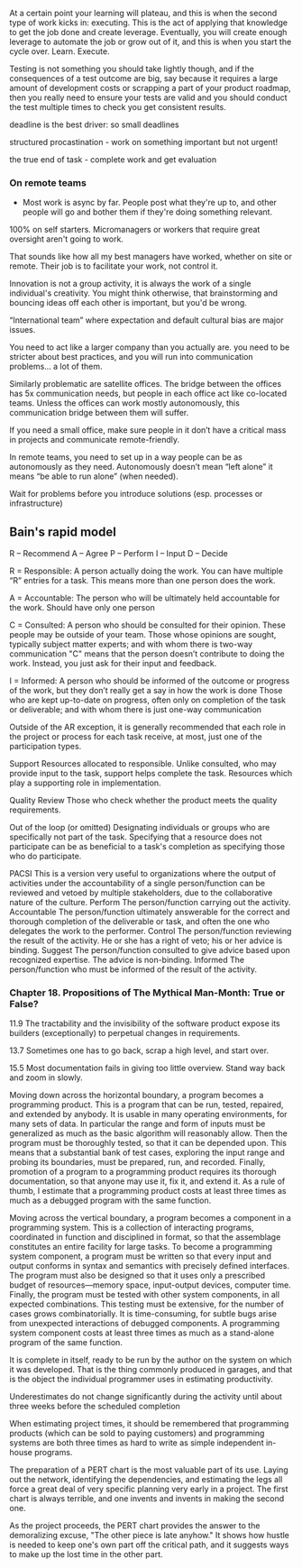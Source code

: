  At a certain point your learning will plateau, and this is when the second type of work kicks in: executing. This is the act of applying that knowledge to get the job done and create leverage. Eventually, you will create enough leverage to automate the job or grow out of it, and this is when you start the cycle over. Learn. Execute.

 Testing is not something you should take lightly though, and if the consequences of a test outcome are big, say because it requires a large amount of development costs or scrapping a part of your product roadmap, then you really need to ensure your tests are valid and you should conduct the test multiple times to check you get consistent results.

deadline is the best driver: so small deadlines

structured procastination - work on something important but not urgent!

the true end of task - complete work and get evaluation

### On remote teams

- Most work is async by far. People post what they're up to, and other people will go and bother them if they're doing something relevant.

100% on self starters. Micromanagers or workers that require great oversight aren't going to work.

That sounds like how all my best managers have worked, whether on site or remote. Their job is to facilitate your work, not control it.

Innovation is not a group activity, it is always the work of a single individual's creativity. You might think otherwise, that brainstorming and bouncing ideas off each other is important, but you'd be wrong.

“International team” where expectation and default cultural bias are major issues.

You need to act like a larger company than you actually are. you need to be stricter about best practices, and you will run into communication problems… a lot of them.

Similarly problematic are satellite offices. The bridge between the offices has 5x communication needs, but people in each office act like co-located teams. Unless the offices can work mostly autonomously, this communication bridge between them will suffer.

If you need a small office, make sure people in it don’t have a critical mass in projects and communicate remote-friendly.

In remote teams, you need to set up in a way people can be as autonomously as they need. Autonomously doesn’t mean “left alone” it means “be able to run alone” (when needed).

Wait for problems before you introduce solutions (esp. processes or infrastructure)
## Bain's rapid model
R – Recommend
A – Agree
P – Perform
I – Input
D – Decide


R = Responsible: A person actually doing the work. You can have multiple “R” entries for a task. This means more than one person does the work.

A = Accountable: The person who will be ultimately held accountable for the work. Should have only one person

C = Consulted: A person who should be consulted for their opinion. These people may be outside of your team.
Those whose opinions are sought, typically subject matter experts; and with whom there is two-way communication
"C" means that the person doesn’t contribute to doing the work. Instead, you just ask for their input and feedback.

I = Informed: A person who should be informed of the outcome or progress of the work, but they don’t really get a say in how the work is done
Those who are kept up-to-date on progress, often only on completion of the task or deliverable; and with whom there is just one-way communication

 Outside of the AR exception, it is generally recommended that each role in the project or process for each task receive, at most, just one of the participation types. 

Support
Resources allocated to responsible. Unlike consulted, who may provide input to the task, support helps complete the task. Resources which play a supporting role in implementation.

Quality Review
Those who check whether the product meets the quality requirements.

Out of the loop (or omitted)
Designating individuals or groups who are specifically not part of the task. Specifying that a resource does not participate can be as beneficial to a task's completion as specifying those who do participate.

 

PACSI
This is a version very useful to organizations where the output of activities under the accountability of a single person/function can be reviewed and vetoed by multiple stakeholders, due to the collaborative nature of the culture.
Perform
The person/function carrying out the activity.
Accountable
The person/function ultimately answerable for the correct and thorough completion of the deliverable or task, and often the one who delegates the work to the performer.
Control
The person/function reviewing the result of the activity. He or she has a right of veto; his or her advice is binding.
Suggest
The person/function consulted to give advice based upon recognized expertise. The advice is non-binding.
Informed
The person/function who must be informed of the result of the activity.


### Chapter 18. Propositions of The Mythical Man-Month: True or False?
11.9 The tractability and the invisibility of the software product expose its builders (exceptionally) to perpetual changes in requirements.

13.7 Sometimes one has to go back, scrap a high level, and start over.

15.5 Most documentation fails in giving too little overview. Stand way back and zoom in slowly.

Moving down across the horizontal boundary, a program becomes a programming product. This is a program that can be run, tested, repaired, and extended by anybody. It is usable in many operating environments, for many sets of data.
 In particular the range and form of inputs must be generalized as much as the basic algorithm will reasonably allow. Then the program must be thoroughly tested, so that it can be depended upon. This means that a substantial bank of test cases, exploring the input range and probing its boundaries, must be prepared, run, and recorded. Finally, promotion of a program to a programming product requires its thorough documentation, so that anyone may use it, fix it, and extend it. As a rule of thumb, I estimate that a programming product costs at least three times as much as a debugged program with the same function.

Moving across the vertical boundary, a program becomes a component in a programming system. This is a collection of interacting programs, coordinated in function and disciplined in format, so that the assemblage constitutes an entire facility for large tasks. To become a programming system component, a program must be written so that every input and output conforms in syntax and semantics with precisely defined interfaces. The program must also be designed so that it uses only a prescribed budget of resources—memory space, input-output devices, computer time. Finally, the program must be tested with other system components, in all expected combinations. This testing must be extensive, for the number of cases grows combinatorially. It is time-consuming, for subtle bugs arise from unexpected interactions of debugged components. A programming system component costs at least three times as much as a stand-alone program of the same function.

 It is complete in itself, ready to be run by the author on the system on which it was developed. That is the thing commonly produced in garages, and that is the object the individual programmer uses in estimating productivity.

Underestimates do not change significantly during the activity until about three weeks before the scheduled completion

When estimating project times, it should be remembered that programming products (which can be sold to paying customers) and programming systems are both three times as hard to write as simple independent in-house programs.

The preparation of a PERT chart is the most valuable part of its use. Laying out the network, identifying the dependencies, and estimating the legs all force a great deal of very specific planning very early in a project. The first chart is always terrible, and one invents and invents in making the second one.

As the project proceeds, the PERT chart provides the answer to the demoralizing excuse, "The other piece is late anyhow." It shows how hustle is needed to keep one's own part off the critical path, and it suggests ways to make up the lost time in the other part.
